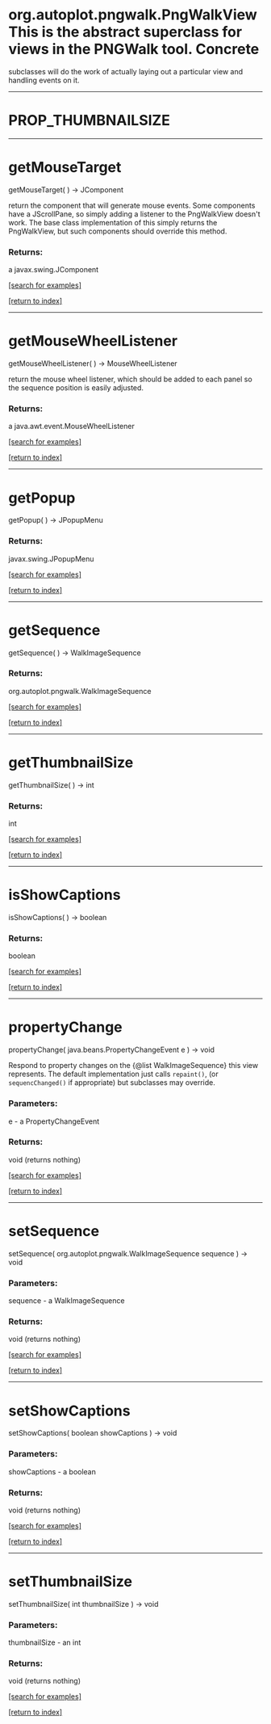 # org.autoplot.pngwalk.PngWalkViewThis is the abstract superclass for views in the PNGWalk tool.  Concrete
 subclasses will do the work of actually laying out a particular view and
 handling events on it.
***
<a name="PROP_THUMBNAILSIZE"></a>
# PROP_THUMBNAILSIZE



***
<a name="getMouseTarget"></a>
# getMouseTarget
getMouseTarget(  ) &rarr; JComponent

return the component that will generate mouse events.  Some
 components have a JScrollPane, so simply adding a listener to the 
 PngWalkView doesn't work.  The base class implementation of this 
 simply returns the PngWalkView, but such components should override
 this method.

### Returns:
a javax.swing.JComponent


<a href="https://github.com/autoplot/dev/search?q=getMouseTarget&unscoped_q=getMouseTarget">[search for examples]</a>

<a href="https://github.com/autoplot/documentation/blob/master/javadoc/index-all.md">[return to index]</a>

***
<a name="getMouseWheelListener"></a>
# getMouseWheelListener
getMouseWheelListener(  ) &rarr; MouseWheelListener

return the mouse wheel listener, which should be added to each panel so the sequence position is easily adjusted.

### Returns:
a java.awt.event.MouseWheelListener


<a href="https://github.com/autoplot/dev/search?q=getMouseWheelListener&unscoped_q=getMouseWheelListener">[search for examples]</a>

<a href="https://github.com/autoplot/documentation/blob/master/javadoc/index-all.md">[return to index]</a>

***
<a name="getPopup"></a>
# getPopup
getPopup(  ) &rarr; JPopupMenu



### Returns:
javax.swing.JPopupMenu


<a href="https://github.com/autoplot/dev/search?q=getPopup&unscoped_q=getPopup">[search for examples]</a>

<a href="https://github.com/autoplot/documentation/blob/master/javadoc/index-all.md">[return to index]</a>

***
<a name="getSequence"></a>
# getSequence
getSequence(  ) &rarr; WalkImageSequence



### Returns:
org.autoplot.pngwalk.WalkImageSequence


<a href="https://github.com/autoplot/dev/search?q=getSequence&unscoped_q=getSequence">[search for examples]</a>

<a href="https://github.com/autoplot/documentation/blob/master/javadoc/index-all.md">[return to index]</a>

***
<a name="getThumbnailSize"></a>
# getThumbnailSize
getThumbnailSize(  ) &rarr; int



### Returns:
int


<a href="https://github.com/autoplot/dev/search?q=getThumbnailSize&unscoped_q=getThumbnailSize">[search for examples]</a>

<a href="https://github.com/autoplot/documentation/blob/master/javadoc/index-all.md">[return to index]</a>

***
<a name="isShowCaptions"></a>
# isShowCaptions
isShowCaptions(  ) &rarr; boolean



### Returns:
boolean


<a href="https://github.com/autoplot/dev/search?q=isShowCaptions&unscoped_q=isShowCaptions">[search for examples]</a>

<a href="https://github.com/autoplot/documentation/blob/master/javadoc/index-all.md">[return to index]</a>

***
<a name="propertyChange"></a>
# propertyChange
propertyChange( java.beans.PropertyChangeEvent e ) &rarr; void

Respond to property changes on the {@list WalkImageSequence} this view
 represents.  The default implementation just calls <code>repaint()</code>,
 (or <code>sequencChanged()</code> if appropriate) but subclasses may override.

### Parameters:
e - a PropertyChangeEvent

### Returns:
void (returns nothing)


<a href="https://github.com/autoplot/dev/search?q=propertyChange&unscoped_q=propertyChange">[search for examples]</a>

<a href="https://github.com/autoplot/documentation/blob/master/javadoc/index-all.md">[return to index]</a>

***
<a name="setSequence"></a>
# setSequence
setSequence( org.autoplot.pngwalk.WalkImageSequence sequence ) &rarr; void



### Parameters:
sequence - a WalkImageSequence

### Returns:
void (returns nothing)


<a href="https://github.com/autoplot/dev/search?q=setSequence&unscoped_q=setSequence">[search for examples]</a>

<a href="https://github.com/autoplot/documentation/blob/master/javadoc/index-all.md">[return to index]</a>

***
<a name="setShowCaptions"></a>
# setShowCaptions
setShowCaptions( boolean showCaptions ) &rarr; void



### Parameters:
showCaptions - a boolean

### Returns:
void (returns nothing)


<a href="https://github.com/autoplot/dev/search?q=setShowCaptions&unscoped_q=setShowCaptions">[search for examples]</a>

<a href="https://github.com/autoplot/documentation/blob/master/javadoc/index-all.md">[return to index]</a>

***
<a name="setThumbnailSize"></a>
# setThumbnailSize
setThumbnailSize( int thumbnailSize ) &rarr; void



### Parameters:
thumbnailSize - an int

### Returns:
void (returns nothing)


<a href="https://github.com/autoplot/dev/search?q=setThumbnailSize&unscoped_q=setThumbnailSize">[search for examples]</a>

<a href="https://github.com/autoplot/documentation/blob/master/javadoc/index-all.md">[return to index]</a>

